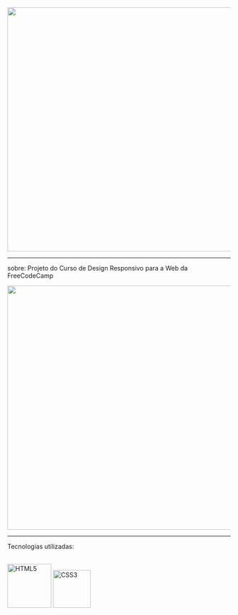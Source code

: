 <div align="center">
  <img width="550px" src="https://user-images.githubusercontent.com/88457552/169079886-ee75b193-bca0-426f-9ffa-2e103ee1dc9f.PNG">
</div>

<hr>

sobre: Projeto do Curso de Design Responsivo para a Web da FreeCodeCamp

<div align="center">
    <img width="550px" src="https://user-images.githubusercontent.com/88457552/169076509-7ac72bfc-82cc-4bfb-8cee-ba4aae467bca.PNG">
</div>


<hr>

Tecnologias utilizadas:
  <div style="display: inline_block"><br>
     <img width="99" src="https://img.shields.io/badge/HTML5-20232A?style=for-the-badge&logo=html5&logoColor=E34F26" alt="HTML5" /> 
      <img width="85" src="https://img.shields.io/badge/CSS3-20232A?style=for-the-badge&logo=css3&logoColor=1572B6" alt="CSS3" /> 
</div>